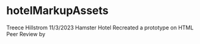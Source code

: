 # hotelMarkupAssets
Treece Hillstrom
11/3/2023
Hamster Hotel
Recreated a prototype on HTML
Peer Review by 
